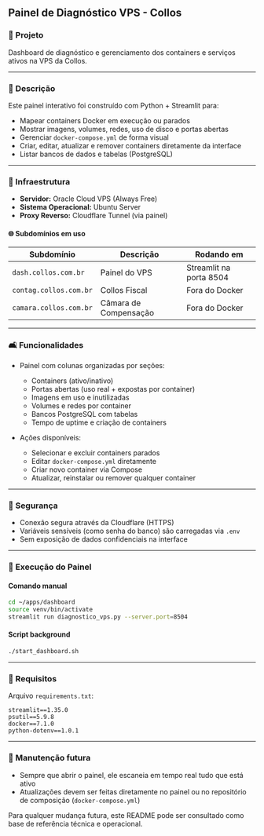 ## Painel de Diagnóstico VPS - Collos

### 📁 Projeto

Dashboard de diagnóstico e gerenciamento dos containers e serviços ativos na VPS da Collos.

---

### 📄 Descrição

Este painel interativo foi construído com Python + Streamlit para:

* Mapear containers Docker em execução ou parados
* Mostrar imagens, volumes, redes, uso de disco e portas abertas
* Gerenciar `docker-compose.yml` de forma visual
* Criar, editar, atualizar e remover containers diretamente da interface
* Listar bancos de dados e tabelas (PostgreSQL)

---

### 🚀 Infraestrutura

* **Servidor:** Oracle Cloud VPS (Always Free)
* **Sistema Operacional:** Ubuntu Server
* **Proxy Reverso:** Cloudflare Tunnel (via painel)

#### 🌐 Subdomínios em uso

| Subdomínio             | Descrição             | Rodando em              |
| ---------------------- | --------------------- | ----------------------- |
| `dash.collos.com.br`   | Painel do VPS         | Streamlit na porta 8504 |
| `contag.collos.com.br` | Collos Fiscal         | Fora do Docker          |
| `camara.collos.com.br` | Câmara de Compensação | Fora do Docker          |

---

### 🛋️ Funcionalidades

* Painel com colunas organizadas por seções:

  * Containers (ativo/inativo)
  * Portas abertas (uso real + expostas por container)
  * Imagens em uso e inutilizadas
  * Volumes e redes por container
  * Bancos PostgreSQL com tabelas
  * Tempo de uptime e criação de containers

* Ações disponíveis:

  * Selecionar e excluir containers parados
  * Editar `docker-compose.yml` diretamente
  * Criar novo container via Compose
  * Atualizar, reinstalar ou remover qualquer container

---

### 🔐 Segurança

* Conexão segura através da Cloudflare (HTTPS)
* Variáveis sensíveis (como senha do banco) são carregadas via `.env`
* Sem exposição de dados confidenciais na interface

---

### 📅 Execução do Painel

#### Comando manual

```bash
cd ~/apps/dashboard
source venv/bin/activate
streamlit run diagnostico_vps.py --server.port=8504
```

#### Script background

```bash
./start_dashboard.sh
```

---

### 📖 Requisitos

Arquivo `requirements.txt`:

```text
streamlit==1.35.0
psutil==5.9.8
docker==7.1.0
python-dotenv==1.0.1
```

---

### 🔧 Manutenção futura

* Sempre que abrir o painel, ele escaneia em tempo real tudo que está ativo
* Atualizações devem ser feitas diretamente no painel ou no repositório de composição (`docker-compose.yml`)

Para qualquer mudança futura, este README pode ser consultado como base de referência técnica e operacional.
